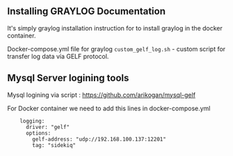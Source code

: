Installing GRAYLOG Documentation 
----
 
It's simply graylog installation instruction for to install graylog in the docker container. 

Docker-compose.yml file for graylog
```custom_gelf_log.sh``` - custom script  for transfer log data vía GELF protocol.

## Mysql Server logining tools 

Mysql logining via script :
https://github.com/arikogan/mysql-gelf


For Docker container we need to add this lines in docker-compose.yml


```
    logging:
      driver: "gelf"
      options:
        gelf-address: "udp://192.168.100.137:12201"
        tag: "sidekiq"

```
